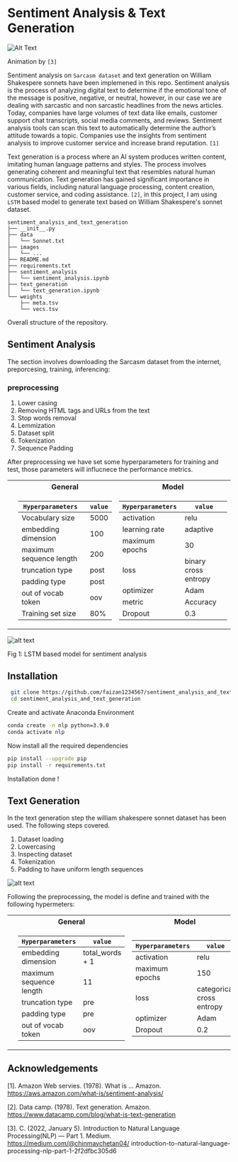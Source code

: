 # Sentiment Analysis & Text Generation

![Alt Text](https://github.com/faizan1234567/sentiment_analysis_and_text_generation/blob/main/images/text_gen.gif)

Animation by ```[3]```

Sentiment analysis on ```Sarcasm dataset``` and text generation on William Shakespere sonnets have been implemened in this repo.
Sentiment analysis is the process of analyzing digital text to determine if the emotional tone of the message is positive, negative, or neutral, however, in our case we are dealing with sarcastic and non sarcastic headlines from the news articles. Today, companies have large volumes of text data like emails, customer support chat transcripts, social media comments, and reviews. Sentiment analysis tools can scan this text to automatically determine the author’s attitude towards a topic. Companies use the insights from sentiment analysis to improve customer service and increase brand reputation. ```[1]```

Text generation is a process where an AI system produces written content, imitating human language patterns and styles. The process involves generating coherent and meaningful text that resembles natural human communication. Text generation has gained significant importance in various fields, including natural language processing, content creation, customer service, and coding assistance. ```[2]```, in this project, I am using ```LSTM``` based model to generate text based on William Shakespere's sonnet dataset.

```
sentiment_analysis_and_text_generation 
├── __init__.py  
├── data
│   └── Sonnet.txt  
├── images 
│   └── ...
├── README.md  
├── requirements.txt  
├── sentiment_analysis
│   └── sentiment_analysis.ipynb 
├── text_generation
│   └── text_generation.ipynb
└── weights
    ├── meta.tsv  
    └── vecs.tsv
```

Overall structure of the repository. 

## Sentiment Analysis
The section involves downloading the Sarcasm dataset from the internet, preporcesing, training, inferencing:
### preprocessing
1. Lower casing
2. Removing HTML tags and URLs from the text
3. Stop words removal
4. Lemmization
5. Dataset split
6. Tokenization
7. Sequence Padding

After preprocessing we have set some hyperparameters for training and test, those parameters will influcnece the performance metrics.

<table>
  <tr>
  <th></th>
  <th>General</th>
  <th>Model</th>
  </tr>
  <tr>
  <td>

  </td>
  <td>

| ```Hyperparameters ```        | ```value```  |    
| ----------------------        | -------- |
| Vocabulary size               | 5000     |
| embedding dimension           | 100      |
| maximum sequence length       | 200      |
| truncation type               | post     |
| padding type                  | post     |
| out of vocab token            | oov      |
| Training set size             | 80%      |

              
  </td>
  <td>
    
| ```Hyperparameters ``` | ```value```          |    
| ---------------------- | -----------------    |
| activation             | relu                 |
| learning rate          | adaptive             |
| maximum epochs         | 30                   |
| loss                   | binary cross entropy |
| optimizer              | Adam                 |
| metric                 | Accuracy             |
| Dropout                |   0.3                |
              
   </td>
  </tr>
  <tr>
</table>



![alt text](https://github.com/faizan1234567/sentiment_analysis_and_text_generation/blob/main/images/model_pic_task3.PNG)

Fig 1: LSTM based model for sentiment analysis

## Installation

```bash
 git clone https://github.com/faizan1234567/sentiment_analysis_and_text_generation
 cd sentiment_analysis_and_text_generation
```
Create and activate Anaconda Environment
```bash
conda create -n nlp python=3.9.0
conda activate nlp
```
Now install all the required dependencies
```bash
pip install --upgrade pip
pip install -r requirements.txt
```
Installation done !

## Text Generation
In the text generation step the william shakespere sonnet dataset has been used. 
The following steps covered.
1. Dataset loading
2. Lowercasing
3. Inspecting dataset 
4. Tokenization
5. Padding to have uniform length sequences

![alt text](https://github.com/faizan1234567/sentiment_analysis_and_text_generation/blob/main/images/poemcloud.png)

Following the preprocessing, the model is define and trained with the following hypermeters:

<table>
  <tr>
  <th></th>
  <th>General</th>
  <th>Model</th>
  </tr>
  <tr>
  <td>

  </td>
  <td>

| ```Hyperparameters ```        | ```value```          |    
| ----------------------        | --------             |
| embedding dimension           | total_words + 1      |
| maximum sequence length       | 11                   |
| truncation type               | pre                  |
| padding type                  | pre                  |
| out of vocab token            | oov                  |


              
  </td>
  <td>
    
| ```Hyperparameters ``` | ```value```               |    
| ---------------------- | -----------------         |
| activation             | relu                      |
| maximum epochs         | 150                       |
| loss                   | categorical cross entropy |
| optimizer              | Adam                      |
| Dropout                |   0.2                     |
              
   </td>
  </tr>
  <tr>
</table>


## Acknowledgements
[1]. Amazon Web servies. (1978). What is ... Amazon. https://aws.amazon.com/what-is/sentiment-analysis/ 

[2]. Data camp. (1978). Text generation. Amazon. https://www.datacamp.com/blog/what-is-text-generation 

[3]. C. (2022, January 5). Introduction to Natural Language Processing(NLP) — Part 1. Medium. https://medium.com/@chinmaychetan04/     introduction-to-natural-language-processing-nlp-part-1-2f2dfbc305d6

